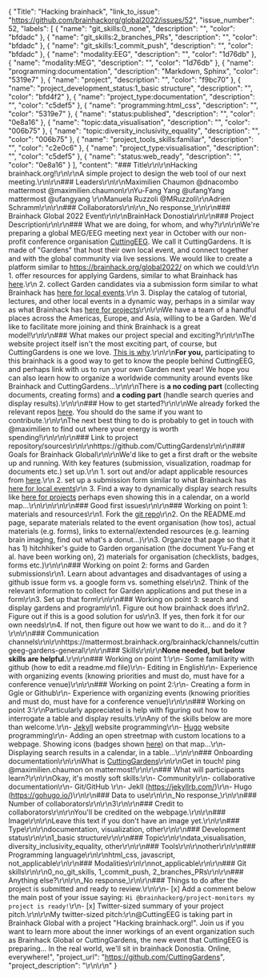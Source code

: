{
  "Title": "Hacking brainhack",
  "link_to_issue": "https://github.com/brainhackorg/global2022/issues/52",
  "issue_number": 52,
  "labels": [
    {
      "name": "git_skills:0_none",
      "description": "",
      "color": "bfdadc"
    },
    {
      "name": "git_skills:2_branches_PRs",
      "description": "",
      "color": "bfdadc"
    },
    {
      "name": "git_skills:1_commit_push",
      "description": "",
      "color": "bfdadc"
    },
    {
      "name": "modality:EEG",
      "description": "",
      "color": "1d76db"
    },
    {
      "name": "modality:MEG",
      "description": "",
      "color": "1d76db"
    },
    {
      "name": "programming:documentation",
      "description": "Markdown, Sphinx",
      "color": "5319e7"
    },
    {
      "name": "project",
      "description": "",
      "color": "f9bc70"
    },
    {
      "name": "project_development_status:1_basic structure",
      "description": "",
      "color": "bfd4f2"
    },
    {
      "name": "project_type:documentation",
      "description": "",
      "color": "c5def5"
    },
    {
      "name": "programming:html_css",
      "description": "",
      "color": "5319e7"
    },
    {
      "name": "status:published",
      "description": "",
      "color": "0e8a16"
    },
    {
      "name": "topic:data_visualisation",
      "description": "",
      "color": "006b75"
    },
    {
      "name": "topic:diversity_inclusivity_equality",
      "description": "",
      "color": "006b75"
    },
    {
      "name": "project_tools_skills:familiar",
      "description": "",
      "color": "c2e0c6"
    },
    {
      "name": "project_type:visualisation",
      "description": "",
      "color": "c5def5"
    },
    {
      "name": "status:web_ready",
      "description": "",
      "color": "0e8a16"
    }
  ],
  "content": "### Title\r\n\r\nHacking brainhack.org!\r\n\r\nA simple project to design the web tool of our next meeting.\r\n\r\n### Leaders\r\n\r\nMaximilien Chaumon @dnacombo mattermost @maximilien.chaumon\r\nYu-Fang Yang @ufangYang mattermost @ufangyang \r\nManuela Ruzzoli @MRuzzoli\r\nAdrien Schramm\r\n\r\n### Collaborators\r\n\r\n_No response_\r\n\r\n### Brainhack Global 2022 Event\r\n\r\nBrainHack Donostia\r\n\r\n### Project Description\r\n\r\n### What we are doing, for whom, and why?\r\n\r\nWe're preparing a global MEG/EEG meeting next year in October with our non-profit conference organisation [CuttingEEG](https://cuttingeeg.org/). We call it CuttingGardens. It is made of \"Gardens\" that host their own local event, and connect together and with the global community via live sessions. We would like to create a platform similar to https://brainhack.org/global2022/ on which we could:\r\n  1. offer resources for applying Gardens, similar to what Brainhack has [here](https://github.com/brainhackorg/bhg-event-materials).\r\n  2. collect Garden candidates via a submission form similar to what Brainhack has [here for local events](https://github.com/brainhackorg/global2022/issues/new?assignees=&labels=project&template=project-submission-template.yml).\r\n  3. Display the catalog of tutorial, lectures, and other local events in a dynamic way, perhaps in a similar way as what Brainhack has [here for projects](https://brainhack.org/global2022/projects/)\r\n\r\nWe have a team of a handful places across the Americas, Europe, and Asia, willing to be a Garden. We'd like to facilitate more joining and think Brainhack is a great model!\r\n\r\n### What makes our project special and exciting?\r\n\r\nThe website project itself isn't the most exciting part, of course, but CuttingGardens is one we love. [This is why](https://docs.google.com/presentation/d/1mWphKl6z-oVHWKn0uXcddd9Jt9v3uqk13D9Zex2JiJg/edit?usp=sharing).\r\n\r\n**For you,** participating to this brainhack is a good way to get to know the people behind CuttingEEG, and perhaps link with us to run your own Garden next year! We hope you can also learn how to organize a worldwide community around events like Brainhack and CuttingGardens...\r\n\r\nThere is **a no coding part** (collecting documents, creating forms) and **a coding part** (handle search queries and display results).\r\n\r\n### How to get started?\r\n\r\nWe already forked the relevant repos [here](https://github.com/CuttingGardens). You should do the same if you want to contribute.\r\n\r\nThe next best thing to do is probably to get in touch with @maximilien to find out where your energy is worth spending!\r\n\r\n\r\n### Link to project repository/sources\r\n\r\nhttps://github.com/CuttingGardens\r\n\r\n### Goals for Brainhack Global\r\n\r\nWe'd like to get a first draft or the website up and running. With key features (submission, visualization, roadmap for documents etc.) set up.\r\n  1. sort out and/or adapt applicable resources from [here](https://github.com/brainhackorg/bhg-event-materials).\r\n  2. set up a submission form similar to what Brainhack has [here for local events](https://github.com/brainhackorg/global2022/issues/new?assignees=&labels=project&template=project-submission-template.yml)\r\n  3. Find a way to dynamically display search results like [here for projects](https://brainhack.org/global2022/projects/) perhaps even showing this in a calendar, on a world map...\r\n\r\n\r\n\r\n### Good first issues\r\n\r\n### Working on point 1: materials and resources\r\n1. Fork the [git repo](https://github.com/CuttingGardens/bhg-event-materials)\r\n2. On the README.md page, separate materials related to the event organisation (how tos), actual materials (e.g. forms), links to external/extended resources (e.g. learning brain imaging, find out what's a donut...)\r\n3. Organize that page so that it has 1) hitchhiker's guide to Garden organisation (the document Yu-Fang et al. have been working on), 2) materials for organisation (checklists, badges, forms etc.)\r\n\r\n### Working on point 2: forms and Garden submissions\r\n1. Learn about advantages and disadvantages of using a github issue form vs. a google form vs. something else\r\n2. Think of the relevant information to collect for Garden applications and put these in a form\r\n3. Set up that form\r\n\r\n### Working on point 3: search and display gardens and program\r\n1. Figure out how brainhack does it\r\n2. Figure out if this is a good solution for us\r\n3. If yes, then fork it for our own needs\r\n4. If not, then figure out how we want to do it... and do it ?\r\n\r\n### Communication channels\r\n\r\nhttps://mattermost.brainhack.org/brainhack/channels/cuttingeeg-gardens-general\r\n\r\n### Skills\r\n\r\n**None needed, but below skills are helpful.**\r\n\r\n### Working on point 1:\r\n- Some familiarity with github (how to edit a readme.md file)\r\n- Editing in English\r\n- Experience with organizing events (knowing priorities and must do, must have for a conference venue)\r\n\r\n### Working on point 2:\r\n- Creating a form in Ggle or Github\r\n- Experience with organizing events (knowing priorities and must do, must have for a conference venue)\r\n\r\n### Working on point 3:\r\nParticularly appreciated is help with figuring out how to interrogate a table and display results.\r\nAny of the skills below are more than welcome.\r\n- [Jekyll](https://jekyllrb.com) website programming\r\n- [Hugo](https://gohugo.io) website programming\r\n- Adding an open streetmap with custom locations to a webpage. Showing icons (badges shown [here](https://docs.google.com/presentation/d/1mWphKl6z-oVHWKn0uXcddd9Jt9v3uqk13D9Zex2JiJg/edit#slide=id.g13db6544451_0_1)) on that map...\r\n- Displaying search results in a calendar, in a table...\r\n\r\n### Onboarding documentation\r\n\r\nWhat is [CuttingGardens](https://docs.google.com/presentation/d/1mWphKl6z-oVHWKn0uXcddd9Jt9v3uqk13D9Zex2JiJg/edit#slide=id.p)\r\n\r\nGet in touch! ping @maximilien.chaumon on mattermost!\r\n\r\n### What will participants learn?\r\n\r\nOkay, it's mostly soft skills:\r\n- Community\r\n- collaborative documentation\r\n- Git/GitHub \r\n- Jekll (https://jekyllrb.com/)\r\n- Hugo (https://gohugo.io/)\r\n\r\n### Data to use\r\n\r\n_No response_\r\n\r\n### Number of collaborators\r\n\r\n3\r\n\r\n### Credit to collaborators\r\n\r\nYou'll be credited on the webpage.\r\n\r\n### Image\r\n\r\nLeave this text if you don't have an image yet.\r\n\r\n### Type\r\n\r\ndocumentation, visualization, other\r\n\r\n### Development status\r\n\r\n1_basic structure\r\n\r\n### Topic\r\n\r\ndata_visualisation, diversity_inclusivity_equality, other\r\n\r\n### Tools\r\n\r\nother\r\n\r\n### Programming language\r\n\r\nhtml_css, javascript, not_applicable\r\n\r\n### Modalities\r\n\r\nnot_applicable\r\n\r\n### Git skills\r\n\r\n0_no_git_skills, 1_commit_push, 2_branches_PRs\r\n\r\n### Anything else?\r\n\r\n_No response_\r\n\r\n### Things to do after the project is submitted and ready to review.\r\n\r\n- [x] Add a comment below the main post of your issue saying: `Hi @brainhackorg/project-monitors my project is ready!`\r\n- [x] Twitter-sized summary of your project pitch.\r\n\r\nMy twitter-sized pitch:\r\n@CuttingEEG is taking part in Brainhack Global with a project \"Hacking brainhack.org!\". Join us if you want to learn more about the inner workings of an event organization such as Brainhack Global or CuttingGardens, the new event that CuttingEEG is preparing... In the real world, we'll sit in brainhack Donostia. Online, everywhere!",
  "project_url": "https://github.com/CuttingGardens",
  "project_description": "\r\n\r\n"
}
